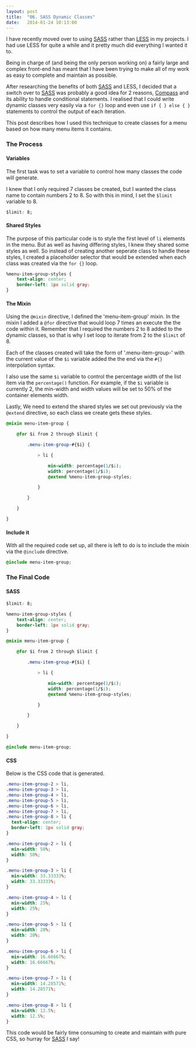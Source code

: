 ```yaml
---
layout: post
title:  "06. SASS Dynamic Classes"
date:   2014-01-24 10:13:00
---
```


I have recently moved over to using [SASS](http://sass-lang.com) rather than [LESS](http://lesscss.org) in my projects. I had use LESS for quite a while and it pretty much did everything I wanted it to.

Being in charge of (and being the only person working on) a fairly large and complex front-end has meant that I have been trying to make all of my work as easy to complete and maintain as possible.

After researching the benefits of both [SASS](http://sass-lang.com) and LESS, I decided that a switch over to [SASS](http://sass-lang.com) was probably a good idea for 2 reasons, [Compass](http://compass-style.org) and its ability to handle conditional statements. I realised that I could write dynamic classes very easily via a ```for {}``` loop and even use ```if { } else { }``` statements to control the output of each iteration.

This post describes how I used this technique to create classes for a menu based on how many menu items it contains.

### The Process

#### Variables

The first task was to set a variable to control how many classes the code will generate.

I knew that I only required 7 classes be created, but I wanted the class name to contain numbers 2 to 8. So with this in mind, I set the ```$limit``` variable to 8.

```css
$limit: 8;
```

#### Shared Styles

The purpose of this particular code is to style the first level of `li` elements in the menu. But as well as having differing styles, I knew they shared some styles as well. So instead of creating another seperate class to handle these styles, I created a placeholder selector that would be extended when each class was created via the ```for {}``` loop.

```css
%menu-item-group-styles {
	text-align: center;
	border-left: 1px solid gray;
}
```

#### The Mixin

Using the ```@mixin``` directive, I defined the 'menu-item-group' mixin. In the mixin I added a ```@for``` directive that would loop 7 times an execute the the code within it. Remember that I required the numbers 2 to 8 added to the dynamic classes, so that is why I set loop to iterate from 2 to the ```$limit``` of 8.

Each of the classes created will take the form of '.menu-item-group-' with the current value of the ```$i``` variable added the the end via the ```#{}``` interpolation syntax.

I also use the same ```$i``` variable to control the percentage width of the list item via the ```percentage()``` function. For example, if the ```$i``` variable is currently 2, the min-width and width values will be set to 50% of the container elements width.

Lastly, We need to extend the shared styles we set out previously via the ```@extend``` directive, so each class we create gets these styles.

```css
@mixin menu-item-group {

	@for $i from 2 through $limit {

		.menu-item-group-#{$i} {

			> li {

				min-width: percentage(1/$i);
				width: percentage(1/$i);
				@extend %menu-item-group-styles;

			}

		}

	}

}
```

#### Include it

With all the required code set up, all there is left to do is to include the mixin via the ```@include``` directive.

```css
@include menu-item-group;
```

### The Final Code

#### SASS

```css
$limit: 8;

%menu-item-group-styles {
	text-align: center;
	border-left: 1px solid gray;
}

@mixin menu-item-group {

	@for $i from 2 through $limit {

		.menu-item-group-#{$i} {

			> li {

				min-width: percentage(1/$i);
				width: percentage(1/$i);
				@extend %menu-item-group-styles;

			}

		}

	}

}

@include menu-item-group;
```

#### CSS

Below is the CSS code that is generated.

```css
.menu-item-group-2 > li,
.menu-item-group-3 > li,
.menu-item-group-4 > li,
.menu-item-group-5 > li,
.menu-item-group-6 > li,
.menu-item-group-7 > li,
.menu-item-group-8 > li {
  text-align: center;
  border-left: 1px solid gray;
}

.menu-item-group-2 > li {
  min-width: 50%;
  width: 50%;
}

.menu-item-group-3 > li {
  min-width: 33.33333%;
  width: 33.33333%;
}

.menu-item-group-4 > li {
  min-width: 25%;
  width: 25%;
}

.menu-item-group-5 > li {
  min-width: 20%;
  width: 20%;
}

.menu-item-group-6 > li {
  min-width: 16.66667%;
  width: 16.66667%;
}

.menu-item-group-7 > li {
  min-width: 14.28571%;
  width: 14.28571%;
}

.menu-item-group-8 > li {
  min-width: 12.5%;
  width: 12.5%;
}
```

This code would be fairly time consuming to create and maintain with pure CSS, so hurray for [SASS](http://sass-lang.com) I say!